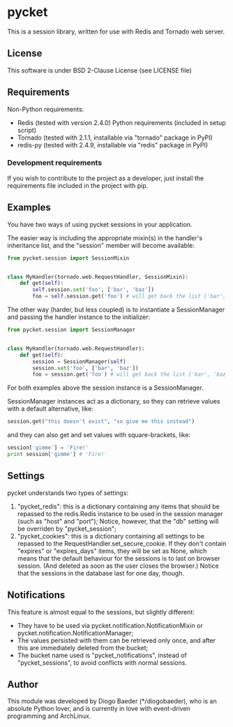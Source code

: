 # pycket
This is a session library, written for use with Redis and Tornado web server.

## License
This software is under BSD 2-Clause License (see LICENSE file)

## Requirements
Non-Python requirements:
* Redis (tested with version 2.4.0)
Python requirements (included in setup script)
* Tornado (tested with 2.1.1, installable via "tornado" package in PyPI)
* redis-py (tested with 2.4.9, installable via "redis" package in PyPI)

### Development requirements
If you wish to contribute to the project as a developer, just install the requirements file included in the project with pip.

## Examples
You have two ways of using pycket sessions in your application.

The easier way is including the appropriate mixin(s) in the handler's inheritance list, and the "session" member will become available:

```python
from pycket.session import SessionMixin


class MyHandler(tornado.web.RequestHandler, SessionMixin):
    def get(self):
        self.session.set('foo', ['bar', 'baz'])
        foo = self.session.get('foo') # will get back the list ['bar', 'baz']
```

The other way (harder, but less coupled) is to instantiate a SessionManager and passing the handler instance to the initializer:

```python
from pycket.session import SessionManager


class MyHandler(tornado.web.RequestHandler):
    def get(self):
        session = SessionManager(self)
        session.set('foo', ['bar', 'baz'])
        foo = session.get('foo') # will get back the list ['bar', 'baz']
```

For both examples above the session instance is a SessionManager.

SessionManager instances act as a dictionary, so they can retrieve values with a default alternative, like:

```python
session.get("this doesn't exist", "so give me this instead")
```

and they can also get and set values with square-brackets, like:

```python
session['gimme'] = 'Fire!'
print session['gimme'] # 'Fire!'
```

## Settings
pycket understands two types of settings:

1. "pycket_redis": this is a dictionary containing any items that should be repassed to the redis.Redis instance to be used in the session manager (such as "host" and "port"); Notice, however, that the "db" setting will be overriden by "pycket_session";
2. "pycket_cookies": this is a dictionary containing all settings to be repassed to the RequestHandler.set_secure_cookie. If they don't contain "expires" or "expires_days" items, they will be set as None, which means that the default behaviour for the sessions is to last on browser session. (And deleted as soon as the user closes the browser.) Notice that the sessions in the database last for one day, though.

## Notifications
This feature is almost equal to the sessions, but slightly different:

* They have to be used via pycket.notification.NotificationMixin or pycket.notification.NotificationManager;
* The values persisted with them can be retrieved only once, and after this are immediately deleted from the bucket;
* The bucket name used is "pycket_notifications", instead of "pycket_sessions", to avoid conflicts with normal sessions.

## Author
This module was developed by Diogo Baeder (*/diogobaeder), who is an absolute Python lover, and is currently in love with event-driven programming and ArchLinux.